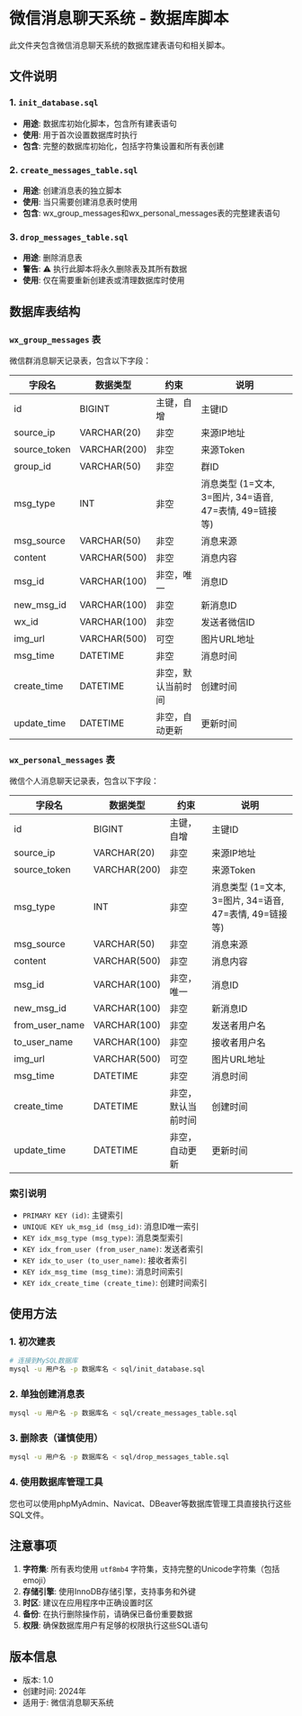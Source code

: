# 微信消息聊天系统 - 数据库脚本

此文件夹包含微信消息聊天系统的数据库建表语句和相关脚本。

## 文件说明

### 1. `init_database.sql`
- **用途**: 数据库初始化脚本，包含所有建表语句
- **使用**: 用于首次设置数据库时执行
- **包含**: 完整的数据库初始化，包括字符集设置和所有表创建

### 2. `create_messages_table.sql`
- **用途**: 创建消息表的独立脚本
- **使用**: 当只需要创建消息表时使用
- **包含**: wx_group_messages和wx_personal_messages表的完整建表语句

### 3. `drop_messages_table.sql`
- **用途**: 删除消息表
- **警告**: ⚠️ 执行此脚本将永久删除表及其所有数据
- **使用**: 仅在需要重新创建表或清理数据库时使用

## 数据库表结构

### `wx_group_messages` 表
微信群消息聊天记录表，包含以下字段：

| 字段名 | 数据类型 | 约束 | 说明 |
|--------|----------|------|------|
| id | BIGINT | 主键，自增 | 主键ID |
| source_ip | VARCHAR(20) | 非空 | 来源IP地址 |
| source_token | VARCHAR(200) | 非空 | 来源Token |
| group_id | VARCHAR(50) | 非空 | 群ID |
| msg_type | INT | 非空 | 消息类型 (1=文本, 3=图片, 34=语音, 47=表情, 49=链接等) |
| msg_source | VARCHAR(50) | 非空 | 消息来源 |
| content | VARCHAR(500) | 非空 | 消息内容 |
| msg_id | VARCHAR(100) | 非空，唯一 | 消息ID |
| new_msg_id | VARCHAR(100) | 非空 | 新消息ID |
| wx_id | VARCHAR(100) | 非空 | 发送者微信ID |
| img_url | VARCHAR(500) | 可空 | 图片URL地址 |
| msg_time | DATETIME | 非空 | 消息时间 |
| create_time | DATETIME | 非空，默认当前时间 | 创建时间 |
| update_time | DATETIME | 非空，自动更新 | 更新时间 |

### `wx_personal_messages` 表
微信个人消息聊天记录表，包含以下字段：

| 字段名 | 数据类型 | 约束 | 说明 |
|--------|----------|------|------|
| id | BIGINT | 主键，自增 | 主键ID |
| source_ip | VARCHAR(20) | 非空 | 来源IP地址 |
| source_token | VARCHAR(200) | 非空 | 来源Token |
| msg_type | INT | 非空 | 消息类型 (1=文本, 3=图片, 34=语音, 47=表情, 49=链接等) |
| msg_source | VARCHAR(50) | 非空 | 消息来源 |
| content | VARCHAR(500) | 非空 | 消息内容 |
| msg_id | VARCHAR(100) | 非空，唯一 | 消息ID |
| new_msg_id | VARCHAR(100) | 非空 | 新消息ID |
| from_user_name | VARCHAR(100) | 非空 | 发送者用户名 |
| to_user_name | VARCHAR(100) | 非空 | 接收者用户名 |
| img_url | VARCHAR(500) | 可空 | 图片URL地址 |
| msg_time | DATETIME | 非空 | 消息时间 |
| create_time | DATETIME | 非空，默认当前时间 | 创建时间 |
| update_time | DATETIME | 非空，自动更新 | 更新时间 |

### 索引说明
- `PRIMARY KEY (id)`: 主键索引
- `UNIQUE KEY uk_msg_id (msg_id)`: 消息ID唯一索引
- `KEY idx_msg_type (msg_type)`: 消息类型索引
- `KEY idx_from_user (from_user_name)`: 发送者索引
- `KEY idx_to_user (to_user_name)`: 接收者索引
- `KEY idx_msg_time (msg_time)`: 消息时间索引
- `KEY idx_create_time (create_time)`: 创建时间索引

## 使用方法

### 1. 初次建表
```bash
# 连接到MySQL数据库
mysql -u 用户名 -p 数据库名 < sql/init_database.sql
```

### 2. 单独创建消息表
```bash
mysql -u 用户名 -p 数据库名 < sql/create_messages_table.sql
```

### 3. 删除表（谨慎使用）
```bash
mysql -u 用户名 -p 数据库名 < sql/drop_messages_table.sql
```

### 4. 使用数据库管理工具
您也可以使用phpMyAdmin、Navicat、DBeaver等数据库管理工具直接执行这些SQL文件。

## 注意事项

1. **字符集**: 所有表均使用 `utf8mb4` 字符集，支持完整的Unicode字符集（包括emoji）
2. **存储引擎**: 使用InnoDB存储引擎，支持事务和外键
3. **时区**: 建议在应用程序中正确设置时区
4. **备份**: 在执行删除操作前，请确保已备份重要数据
5. **权限**: 确保数据库用户有足够的权限执行这些SQL语句

## 版本信息
- 版本: 1.0
- 创建时间: 2024年
- 适用于: 微信消息聊天系统 